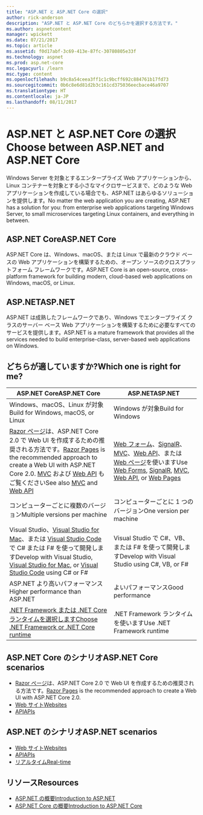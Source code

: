 ```yaml
---
title: "ASP.NET と ASP.NET Core の選択"
author: rick-anderson
description: "ASP.NET と ASP.NET Core のどちらかを選択する方法です。"
ms.author: aspnetcontent
manager: wpickett
ms.date: 07/21/2017
ms.topic: article
ms.assetid: f0d17abf-3c69-413e-87fc-30780805e33f
ms.technology: aspnet
ms.prod: asp.net-core
msc.legacyurl: /learn
msc.type: content
ms.openlocfilehash: b9c8a54ceea3ff1c1c9bcff692c884761b17fd73
ms.sourcegitcommit: 0b6c8e6d81d2b3c161cd375036eecbace46a9707
ms.translationtype: HT
ms.contentlocale: ja-JP
ms.lasthandoff: 08/11/2017
---
```

# <a name="choose-between-aspnet-and-aspnet-core"></a><span data-ttu-id="472a0-103">ASP.NET と ASP.NET Core の選択</span><span class="sxs-lookup"><span data-stu-id="472a0-103">Choose between ASP.NET and ASP.NET Core</span></span> 

<span data-ttu-id="472a0-104">Windows Server を対象とするエンタープライズ Web アプリケーションから、Linux コンテナーを対象とする小さなマイクロサービスまで、どのような Web アプリケーションを作成している場合でも、ASP.NET はあらゆるソリューションを提供します。</span><span class="sxs-lookup"><span data-stu-id="472a0-104">No matter the web application you are creating, ASP.NET has a solution for you: from enterprise web applications targeting Windows Server, to small microservices targeting Linux containers, and everything in between.</span></span>

## <a name="aspnet-core"></a><span data-ttu-id="472a0-105">ASP.NET Core</span><span class="sxs-lookup"><span data-stu-id="472a0-105">ASP.NET Core</span></span>

<span data-ttu-id="472a0-106">ASP.NET Core は、Windows、macOS、または Linux で最新のクラウド ベースの Web アプリケーションを構築するための、オープン ソースのクロスプラットフォーム フレームワークです。</span><span class="sxs-lookup"><span data-stu-id="472a0-106">ASP.NET Core is an open-source, cross-platform framework for building modern, cloud-based web applications on Windows, macOS, or Linux.</span></span>

## <a name="aspnet"></a><span data-ttu-id="472a0-107">ASP.NET</span><span class="sxs-lookup"><span data-stu-id="472a0-107">ASP.NET</span></span>

<span data-ttu-id="472a0-108">ASP.NET は成熟したフレームワークであり、Windows でエンタープライズ クラスのサーバー ベース Web アプリケーションを構築するために必要なすべてのサービスを提供します。</span><span class="sxs-lookup"><span data-stu-id="472a0-108">ASP.NET is a mature framework that provides all the services needed to build enterprise-class, server-based web applications on Windows.</span></span>

## <a name="which-one-is-right-for-me"></a><span data-ttu-id="472a0-109">どちらが適していますか?</span><span class="sxs-lookup"><span data-stu-id="472a0-109">Which one is right for me?</span></span>

| <span data-ttu-id="472a0-110">ASP.NET Core</span><span class="sxs-lookup"><span data-stu-id="472a0-110">ASP.NET Core</span></span> | <span data-ttu-id="472a0-111">ASP.NET</span><span class="sxs-lookup"><span data-stu-id="472a0-111">ASP.NET</span></span> |
|---|---|
|<span data-ttu-id="472a0-112">Windows、macOS、Linux が対象</span><span class="sxs-lookup"><span data-stu-id="472a0-112">Build for Windows, macOS, or Linux</span></span>|<span data-ttu-id="472a0-113">Windows が対象</span><span class="sxs-lookup"><span data-stu-id="472a0-113">Build for Windows</span></span>|
|<span data-ttu-id="472a0-114">[Razor ページ](xref:mvc/razor-pages/index)は、ASP.NET Core 2.0 で Web UI を作成するための推奨される方法です。</span><span class="sxs-lookup"><span data-stu-id="472a0-114">[Razor Pages](xref:mvc/razor-pages/index) is the recommended approach to create a Web UI with ASP.NET Core 2.0.</span></span> <span data-ttu-id="472a0-115">[MVC](xref:mvc/overview) および [Web API](xref:tutorials/first-web-api) もご覧ください</span><span class="sxs-lookup"><span data-stu-id="472a0-115">See also [MVC](xref:mvc/overview) and [Web API](xref:tutorials/first-web-api)</span></span>|<span data-ttu-id="472a0-116">[Web フォーム](https://docs.microsoft.com/aspnet/web-forms)、[SignalR](https://docs.microsoft.com/aspnet/signalr)、[MVC](https://docs.microsoft.com/aspnet/mvc)、[Web API](https://docs.microsoft.com/aspnet/web-api/)、または [Web ページ](https://docs.microsoft.com/aspnet/web-pages)を使います</span><span class="sxs-lookup"><span data-stu-id="472a0-116">Use [Web Forms](https://docs.microsoft.com/aspnet/web-forms), [SignalR](https://docs.microsoft.com/aspnet/signalr), [MVC](https://docs.microsoft.com/aspnet/mvc), [Web API](https://docs.microsoft.com/aspnet/web-api/), or [Web Pages](https://docs.microsoft.com/aspnet/web-pages)</span></span>|
|<span data-ttu-id="472a0-117">コンピューターごとに複数のバージョン</span><span class="sxs-lookup"><span data-stu-id="472a0-117">Multiple versions per machine</span></span>|<span data-ttu-id="472a0-118">コンピューターごとに 1 つのバージョン</span><span class="sxs-lookup"><span data-stu-id="472a0-118">One version per machine</span></span>|
|<span data-ttu-id="472a0-119">Visual Studio、[Visual Studio for Mac](https://www.visualstudio.com/vs/visual-studio-mac/)、または [Visual Studio Code](https://code.visualstudio.com/) で C# または F# を使って開発します</span><span class="sxs-lookup"><span data-stu-id="472a0-119">Develop with Visual Studio, [Visual Studio for Mac](https://www.visualstudio.com/vs/visual-studio-mac/), or [Visual Studio Code](https://code.visualstudio.com/) using C# or F#</span></span>|<span data-ttu-id="472a0-120">Visual Studio で C#、VB、または F# を使って開発します</span><span class="sxs-lookup"><span data-stu-id="472a0-120">Develop with Visual Studio using C#, VB, or F#</span></span>|
|<span data-ttu-id="472a0-121">ASP.NET より高いパフォーマンス</span><span class="sxs-lookup"><span data-stu-id="472a0-121">Higher performance than ASP.NET</span></span>|<span data-ttu-id="472a0-122">よいパフォーマンス</span><span class="sxs-lookup"><span data-stu-id="472a0-122">Good performance</span></span>|
|[<span data-ttu-id="472a0-123">.NET Framework または .NET Core ランタイムを選択します</span><span class="sxs-lookup"><span data-stu-id="472a0-123">Choose .NET Framework or .NET Core runtime</span></span>](https://docs.microsoft.com/dotnet/articles/standard/choosing-core-framework-server)|<span data-ttu-id="472a0-124">.NET Framework ランタイムを使います</span><span class="sxs-lookup"><span data-stu-id="472a0-124">Use .NET Framework runtime</span></span>|

## <a name="aspnet-core-scenarios"></a><span data-ttu-id="472a0-125">ASP.NET Core のシナリオ</span><span class="sxs-lookup"><span data-stu-id="472a0-125">ASP.NET Core scenarios</span></span>

<!-- update link to Razor Pages mvc movie series when done -->
* <span data-ttu-id="472a0-126">[Razor ページ](xref:mvc/razor-pages/index)は、ASP.NET Core 2.0 で Web UI を作成するための推奨される方法です。</span><span class="sxs-lookup"><span data-stu-id="472a0-126">[Razor Pages](xref:mvc/razor-pages/index) is the recommended approach to create a Web UI with ASP.NET Core 2.0.</span></span>
* [<span data-ttu-id="472a0-127">Web サイト</span><span class="sxs-lookup"><span data-stu-id="472a0-127">Websites</span></span>](xref:tutorials/first-mvc-app/index)
* [<span data-ttu-id="472a0-128">API</span><span class="sxs-lookup"><span data-stu-id="472a0-128">APIs</span></span>](xref:tutorials/first-web-api)

## <a name="aspnet-scenarios"></a><span data-ttu-id="472a0-129">ASP.NET のシナリオ</span><span class="sxs-lookup"><span data-stu-id="472a0-129">ASP.NET scenarios</span></span>

* [<span data-ttu-id="472a0-130">Web サイト</span><span class="sxs-lookup"><span data-stu-id="472a0-130">Websites</span></span>](https://docs.microsoft.com/aspnet/mvc)
* [<span data-ttu-id="472a0-131">API</span><span class="sxs-lookup"><span data-stu-id="472a0-131">APIs</span></span>](https://docs.microsoft.com/aspnet/web-api)
* [<span data-ttu-id="472a0-132">リアルタイム</span><span class="sxs-lookup"><span data-stu-id="472a0-132">Real-time</span></span>](https://docs.microsoft.com/aspnet/signalr)

## <a name="resources"></a><span data-ttu-id="472a0-133">リソース</span><span class="sxs-lookup"><span data-stu-id="472a0-133">Resources</span></span>

* [<span data-ttu-id="472a0-134">ASP.NET の概要</span><span class="sxs-lookup"><span data-stu-id="472a0-134">Introduction to ASP.NET</span></span>](https://docs.microsoft.com/aspnet/overview)
* [<span data-ttu-id="472a0-135">ASP.NET Core の概要</span><span class="sxs-lookup"><span data-stu-id="472a0-135">Introduction to ASP.NET Core</span></span>](xref:index)
